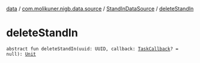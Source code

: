 [data](../../index.md) / [com.molikuner.nigb.data.source](../index.md) / [StandInDataSource](index.md) / [deleteStandIn](./delete-stand-in.md)

# deleteStandIn

`abstract fun deleteStandIn(uuid: UUID, callback: `[`TaskCallback`](../-task-callback/index.md)`? = null): `[`Unit`](https://kotlinlang.org/api/latest/jvm/stdlib/kotlin/-unit/index.html)